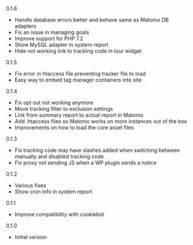 0.1.6
- Handle database errors better and behave same as Matomo DB adapters
- Fix an issue in managing goals
- Improve support for PHP 7.2
- Show MySQL adapter in system report
- Hide not working link to tracking code in tour widget

0.1.5
- Fix error in htaccess file preventing tracker file to load
- Easy way to embed tag manager containers into site

0.1.4
- Fix opt out not working anymore
- Move tracking filter to exclusion settings
- Link from summary report to actual report in Matomo
- Add .htaccess files so Matomo works on more instances out of the box
- Improvements on how to load the core asset files

0.1.3
- Fix tracking code may have slashes added when switching between manually and disabled tracking code
- Fix proxy not sending JS when a WP plugin sends a notice

0.1.2
- Various fixes
- Show cron info in system report

0.1.1
- Improve compatibility with cookiebot

0.1.0
- Initial version
